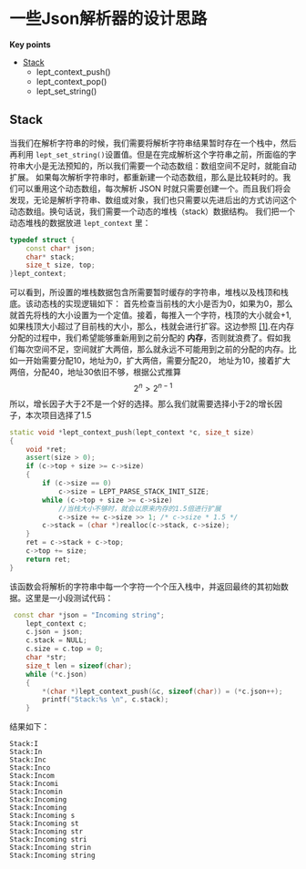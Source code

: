 # 一些Json解析器的设计思路
**Key points**
- [Stack](#stack)
  - lept_context_push()
  - lept_context_pop()
  - lept_set_string()



## Stack
当我们在解析字符串的时候，我们需要将解析字符串结果暂时存在一个栈中，然后再利用 ```lept_set_string()```设置值。但是在完成解析这个字符串之前，所面临的字符串大小是无法预知的，所以我们需要一个动态数组：数组空间不足时，就能自动扩展。
如果每次解析字符串时，都重新建一个动态数组，那么是比较耗时的。我们可以重用这个动态数组，每次解析 JSON 时就只需要创建一个。而且我们将会发现，无论是解析字符串、数组或对象，我们也只需要以先进后出的方式访问这个动态数组。换句话说，我们需要一个动态的堆栈（stack）数据结构。
我们把一个动态堆栈的数据放进 ```lept_context``` 里：
```C++
typedef struct {
    const char* json;
    char* stack;
    size_t size, top;
}lept_context;
```
可以看到，所设置的堆栈数据包含所需要暂时缓存的字符串，堆栈以及栈顶和栈底。该动态栈的实现逻辑如下：
首先检查当前栈的大小是否为0，如果为0，那么就首先将栈的大小设置为一个定值。接着，每推入一个字符，栈顶的大小就会+1,如果栈顶大小超过了目前栈的大小，那么，栈就会进行扩容。这边参照 [[1]](https://github.com/facebook/folly/blob/main/folly/docs/FBVector.md).在内存分配的过程中，我们希望能够重新用到之前分配的 **内存**，否则就浪费了。假如我们每次空间不足，空间就扩大两倍，那么就永远不可能用到之前的分配的内存。比如一开始需要分配10，地址为0，扩大两倍，需要分配20， 地址为10，接着扩大两倍，分配40，地址30依旧不够，根据公式推算$$2^{n}>2^{n-1}$$
所以，增长因子大于2不是一个好的选择。那么我们就需要选择小于2的增长因子，本次项目选择了1.5
```C++
static void *lept_context_push(lept_context *c, size_t size)
{
    void *ret;
    assert(size > 0);
    if (c->top + size >= c->size)
    {
        if (c->size == 0)
            c->size = LEPT_PARSE_STACK_INIT_SIZE;
        while (c->top + size >= c->size)
            //当栈大小不够时，就会以原来内存的1.5倍进行扩展
            c->size += c->size >> 1; /* c->size * 1.5 */
        c->stack = (char *)realloc(c->stack, c->size);
    }
    ret = c->stack + c->top;
    c->top += size;
    return ret;
}
```
该函数会将解析的字符串中每一个字符一个个压入栈中，并返回最终的其初始数据。这里是一小段测试代码：
```C++
 const char *json = "Incoming string";
    lept_context c;
    c.json = json;
    c.stack = NULL;
    c.size = c.top = 0;
    char *str;
    size_t len = sizeof(char);
    while (*c.json)
    {
        *(char *)lept_context_push(&c, sizeof(char)) = (*c.json++);
        printf("Stack:%s \n", c.stack);
    }
```
结果如下：
```
Stack:I 
Stack:In 
Stack:Inc 
Stack:Inco 
Stack:Incom 
Stack:Incomi 
Stack:Incomin 
Stack:Incoming 
Stack:Incoming  
Stack:Incoming s 
Stack:Incoming st 
Stack:Incoming str 
Stack:Incoming stri 
Stack:Incoming strin 
Stack:Incoming string 
```
